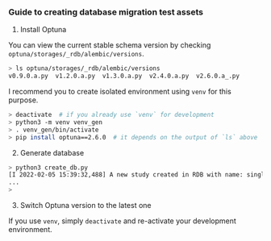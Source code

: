 ### Guide to creating database migration test assets

1. Install Optuna

You can view the current stable schema version by checking `optuna/storages/_rdb/alembic/versions`.

```sh
> ls optuna/storages/_rdb/alembic/versions
v0.9.0.a.py  v1.2.0.a.py  v1.3.0.a.py  v2.4.0.a.py  v2.6.0.a_.py
```

I recommend you to create isolated environment using `venv` for this purpose.

```sh
> deactivate  # if you already use `venv` for development
> python3 -m venv venv_gen
> . venv_gen/bin/activate
> pip install optuna==2.6.0  # it depends on the output of `ls` above
```

2. Generate database

```sh
> python3 create_db.py
[I 2022-02-05 15:39:32,488] A new study created in RDB with name: single_empty
...
>
```

3. Switch Optuna version to the latest one

If you use `venv`, simply `deactivate` and re-activate your development environment.
